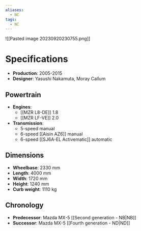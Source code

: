 ```yaml
---
aliases:
  - NC
tags:
  - NC
---
```

![[Pasted image 20230920230755.png]]
# Specifications
- **Production**: 2005-2015
- **Designer**: Yasushi Nakamuta, Moray Callum
## Powertrain
- **Engines**:
	- [[MZR L8-DE]] 1.8
	- [[MZR LF-VE]] 2.0
- **Transmission**:
	- 5-speed manual
	- 6-speed [[Aisin AZ6]] manual
	- 6-speed [[SJ6A-EL Activematic]] automatic
## Dimensions
- **Wheelbase**: 2330 mm
- **Length**: 4000 mm
- **Width**: 1720 mm
- **Height**: 1240 mm
- **Curb weight**: 1110 kg
## Chronology
- **Predecessor**: Mazda MX-5 [[Second generation - NB|NB]]
- **Successor**: Mazda MX-5 [[Fourth generation - ND|ND]]